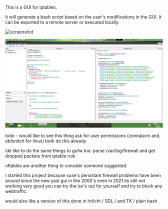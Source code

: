 This is a GUI for iptables.

It will generate a bash script based on the user's modifications in the GUI. It can be exported to a remote server or executed locally.

![screenshot ](screenshot.png)

![screenshot ](screenshot2.png) 

todo - would like to see this thing ask for user permissions (zonealarm and, ebfsnitch for linux) both do this already

ide like to do the same things to gufw too. parse /var/log/firewall and get dropped packets from iptable rule

nftables are another thing to consider someone suggested.


i started this project because suse's persistant firewall problems have been around since the new yast gui in like 2000's even in 2021 its still not working very good you can try the iso's out for yourself and try to block any webtraffic.


would also like a version of this done in Irrlicht / SDL / and TK / plain bash

